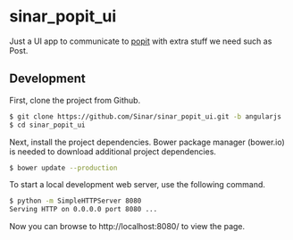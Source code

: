 sinar_popit_ui
==============
Just a UI app to communicate to [popit](https://sinar-malaysia.popit.mysociety.org/) with extra stuff we need such as Post.


Development
-----------

First, clone the project from Github.

```bash
$ git clone https://github.com/Sinar/sinar_popit_ui.git -b angularjs
$ cd sinar_popit_ui
```

Next, install the project dependencies. Bower package manager (bower.io) is needed to download additional project dependencies.

```bash
$ bower update --production
```

To start a local development web server, use the following command.

```bash
$ python -m SimpleHTTPServer 8080
Serving HTTP on 0.0.0.0 port 8080 ...
```

Now you can browse to http://localhost:8080/ to view the page.
